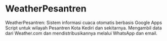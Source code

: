 # WeatherPesantren
WeatherPesantren: Sistem informasi cuaca otomatis berbasis Google Apps Script untuk wilayah Pesantren Kota Kediri dan sekitarnya. Mengambil data dari Weather.com dan mendistribusikannya melalui WhatsApp dan email.
